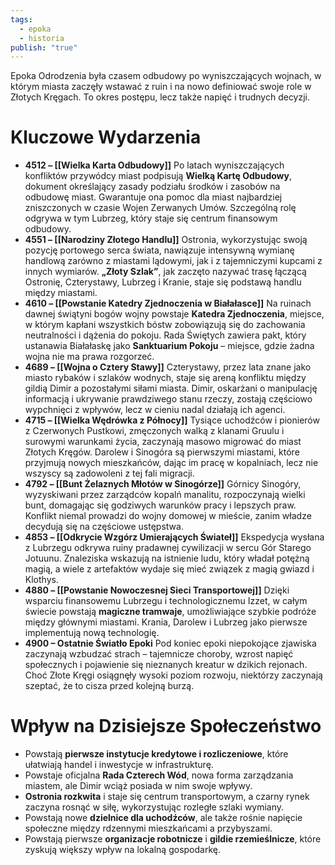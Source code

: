 ```yaml
---
tags:
  - epoka
  - historia
publish: "true"
---
```

Epoka Odrodzenia była czasem odbudowy po wyniszczających wojnach, w którym miasta zaczęły wstawać z ruin i na nowo definiować swoje role w Złotych Kręgach. To okres postępu, lecz także napięć i trudnych decyzji.
# **Kluczowe Wydarzenia**
- **4512 – [[Wielka Karta Odbudowy]]**
	Po latach wyniszczających konfliktów przywódcy miast podpisują **Wielką Kartę Odbudowy**, dokument określający zasady podziału środków i zasobów na odbudowę miast. Gwarantuje ona pomoc dla miast najbardziej zniszczonych w czasie Wojen Zerwanych Umów. Szczególną rolę odgrywa w tym Lubrzeg, który staje się centrum finansowym odbudowy.
- **4551 – [[Narodziny Złotego Handlu]]**
	Ostronia, wykorzystując swoją pozycję portowego serca świata, nawiązuje intensywną wymianę handlową zarówno z miastami lądowymi, jak i z tajemniczymi kupcami z innych wymiarów. **„Złoty Szlak”**, jak zaczęto nazywać trasę łączącą Ostronię, Czterystawy, Lubrzeg i Kranie, staje się podstawą handlu między miastami.
- **4610 – [[Powstanie Katedry Zjednoczenia w Białałasce]]**
	Na ruinach dawnej świątyni bogów wojny powstaje **Katedra Zjednoczenia**, miejsce, w którym kapłani wszystkich bóstw zobowiązują się do zachowania neutralności i dążenia do pokoju. Rada Świętych zawiera pakt, który ustanawia Białałaskę jako **Sanktuarium Pokoju** – miejsce, gdzie żadna wojna nie ma prawa rozgorzeć.
- **4689 – [[Wojna o Cztery Stawy]]**
	Czterystawy, przez lata znane jako miasto rybaków i szlaków wodnych, staje się areną konfliktu między gildią Dimir a pozostałymi siłami miasta. Dimir, oskarżani o manipulację informacją i ukrywanie prawdziwego stanu rzeczy, zostają częściowo wypchnięci z wpływów, lecz w cieniu nadal działają ich agenci.
- **4715 – [[Wielka Wędrówka z Północy]]**
	Tysiące uchodźców i pionierów z Czerwonych Pustkowi, zmęczonych walką z klanami Gruulu i surowymi warunkami życia, zaczynają masowo migrować do miast Złotych Kręgów. Darolew i Sinogóra są pierwszymi miastami, które przyjmują nowych mieszkańców, dając im pracę w kopalniach, lecz nie wszyscy są zadowoleni z tej fali migracji.
- **4792 – [[Bunt Żelaznych Młotów w Sinogórze]]**
	Górnicy Sinogóry, wyzyskiwani przez zarządców kopalń manalitu, rozpoczynają wielki bunt, domagając się godziwych warunków pracy i lepszych praw. Konflikt niemal prowadzi do wojny domowej w mieście, zanim władze decydują się na częściowe ustępstwa.
- **4853 – [[Odkrycie Wzgórz Umierających Świateł]]**
	Ekspedycja wysłana z Lubrzegu odkrywa ruiny pradawnej cywilizacji w sercu Gór Starego Jotuunu. Znaleziska wskazują na istnienie ludu, który władał potężną magią, a wiele z artefaktów wydaje się mieć związek z magią gwiazd i Klothys.
- **4880 – [[Powstanie Nowoczesnej Sieci Transportowej]]**
	Dzięki wsparciu finansowemu Lubrzegu i technologicznemu Izzet, w całym świecie powstają **magiczne tramwaje**, umożliwiające szybkie podróże między głównymi miastami. Krania, Darolew i Lubrzeg jako pierwsze implementują nową technologię.
- **4900 – Ostatnie Światło Epoki**
	Pod koniec epoki niepokojące zjawiska zaczynają wzbudzać strach – tajemnicze choroby, wzrost napięć społecznych i pojawienie się nieznanych kreatur w dzikich rejonach. Choć Złote Kręgi osiągnęły wysoki poziom rozwoju, niektórzy zaczynają szeptać, że to cisza przed kolejną burzą.
# **Wpływ na Dzisiejsze Społeczeństwo**
- Powstają **pierwsze instytucje kredytowe i rozliczeniowe**, które ułatwiają handel i inwestycje w infrastrukturę.
- Powstaje oficjalna **Rada Czterech Wód**, nowa forma zarządzania miastem, ale Dimir wciąż posiada w nim swoje wpływy.
- **Ostronia rozkwita** i staje się centrum transportowym, a czarny rynek zaczyna rosnąć w siłę, wykorzystując rozległe szlaki wymiany.
- Powstają nowe **dzielnice dla uchodźców**, ale także rośnie napięcie społeczne między rdzennymi mieszkańcami a przybyszami.
- Powstają pierwsze **organizacje robotnicze** i **gildie rzemieślnicze**, które zyskują większy wpływ na lokalną gospodarkę.